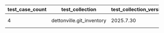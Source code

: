 | test_case_count | test_collection | test_collection_version | test_component | test_date | test_failed | test_details_link |
| --- | --- | --- | --- | --- | --- | --- |
| 4 | dettonville.git_inventory | 2025.7.30 | update_inventory | 2025-08-11T14:23:16Z | True | [test details](./update_inventory/test.results/test-results.md) |
